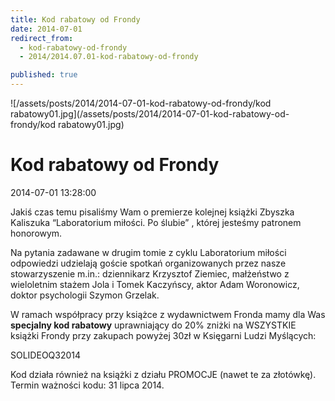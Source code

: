 ```yaml
---
title: Kod rabatowy od Frondy
date: 2014-07-01
redirect_from: 
  - kod-rabatowy-od-frondy
  - 2014/2014.07.01-kod-rabatowy-od-frondy

published: true
---
```



![/assets/posts/2014/2014-07-01-kod-rabatowy-od-frondy/kod rabatowy01.jpg](/assets/posts/2014/2014-07-01-kod-rabatowy-od-frondy/kod rabatowy01.jpg)

# Kod rabatowy od Frondy

<time>2014-07-01 13:28:00</time>



Jakiś czas temu pisaliśmy Wam o premierze kolejnej książki Zbyszka Kaliszuka “Laboratorium miłości. Po ślubie” , której jesteśmy patronem honorowym.

 Na pytania zadawane w drugim tomie z cyklu Laboratorium miłości odpowiedzi udzielają goście spotkań organizowanych przez nasze stowarzyszenie m.in.: dziennikarz Krzysztof Ziemiec, małżeństwo z wieloletnim stażem Jola i Tomek Kaczyńscy, aktor Adam Woronowicz, doktor psychologii Szymon Grzelak.

 W ramach współpracy przy książce z wydawnictwem Fronda mamy dla Was **specjalny kod rabatowy** uprawniający do 20% zniżki na WSZYSTKIE książki Frondy przy zakupach powyżej 30zł w Księgarni Ludzi Myślących:


SOLIDEOQ32014

 Kod działa również na książki z działu PROMOCJE (nawet te za złotówkę). Termin ważności kodu: 31 lipca 2014.


<!--{{json:{"created_date":"2014-07-01 13:28:00","publish_down":"2014-08-01 15:28:26","id":"5404"}}}-->